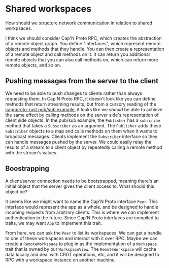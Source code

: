 # Shared workspaces

How should we structure network communication in relation to shared workpsaces.

I think we should consider Cap'N Proto RPC, which creates the abstraction of a remote object graph. You define "interfaces", which represent remote objects and methods that they handle. You can then create a representation of a remote object and call methods on it. It can return you additional remote objects that you can also call methods on, which can return more remote objects, and so on.

## Pushing messages from the server to the client

We need to be able to push changes to clients rather than always requesting them. In Cap'N Proto RPC, it doesn't look like you can define methods that return streaming results, but from a cursory reading of the [capnproto-rust pub/sub example](https://github.com/capnproto/capnproto-rust/tree/master/capnp-rpc/examples/pubsub), it looks like we *should* be able to achieve the same effect by calling methods on the server side's representation of client side objects. In the pub/sub example, the `Publisher` has a `subscribe` method that takes a `Subscriber` as an argument. The `Publisher` adds these `Subscriber` objects to a map and calls methods on them when it wants to broadcast messages. Clients implement the `Subscriber` interface so they can handle messages pushed by the server. We could easily relay the results of a stream to a client object by repeatedly calling a remote method with the stream's values.

## Boostrapping

A client/server connection needs to be bootstrapped, meaning there's an initial object that the server gives the client access to. What should this object be?

It seems like we might want to name the Cap'N Proto interface `Peer`. This interface would represent the app as a whole, and be designed to handle incoming requests from arbitrary clients. This is where we can implement authentication in the future. Since Cap'N Proto interfaces are compiled to traits, we may want `App` to implement this trait.

From here, we can ask the `Peer` to list its workspaces. We can get a handle to one of these workspaces and interact with it over RPC. Maybe we can create a `RemoteWorkspace` to plug in as the implementation of a `Workspace` trait that is owned by our `WorkspaceView`. The `RemoteWorkspace` will cache data locally and deal with CRDT operations, etc, and it will be designed to RPC with a workspace instance on another machine.